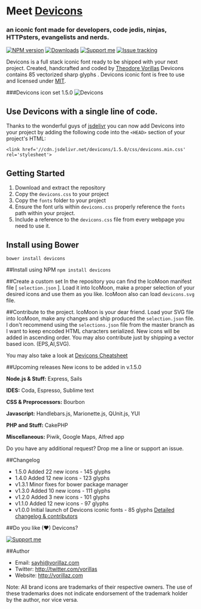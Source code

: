 # Meet  [Devicons](http://vorillaz.github.io/devicons/)
### an iconic font made for developers, code jedis, ninjas, HTTPsters, evangelists and nerds.

[![NPM version][npm-image]][npm-url] 
[![Downloads][downloads-image]][npm-url] 
[![Support me][gittip-image]][gittip-url] 
[![Issue tracking][issues-image]][issues-url]


Devicons is a full stack iconic font ready to be shipped with your next project. Created, handcrafted and coded by [Theodore Vorillas](http://twitter.com/vorillas) Devicons contains 85 vectorized sharp glyphs .
Devicons iconic font is free to use and licensed under [MIT](http://opensource.org/licenses/MIT).  


###Devicons icon set  1.5.0
![Devicons](http://i.imgur.com/VcgLGHN.png?1?6481)

## Use Devicons with a single line of code.
Thanks to the wonderful guys of  [jsdelivr](http://www.jsdelivr.com/) you can now add Devicons into your project by adding the following code into the `<HEAD>` section of your project's HTML:

`<link href='//cdn.jsdelivr.net/devicons/1.5.0/css/devicons.min.css' rel='stylesheet'>`


## Getting Started

 1. Download and extract the repository
 2. Copy the `devicons.css` to your project
 3. Copy the `fonts` folder to your project
 4. Ensure the font urls within `devicons.css` properly reference the `fonts` path within your project.
 5. Include a reference to the `devicons.css` file from every webpage you need to use it.

## Install using Bower

`bower install devicons`

##Install using NPM
`npm install devicons`

##Create a custom set
In the repository you can find the IcoMoon manifest file [ `selection.json` ]. Load it into IcoMoon, make a proper selection of your desired icons and use them as you like. IcoMoon also can load `devicons.svg` file.

##Contribute to the project.
IcoMoon is your dear friend. Load your SVG file into IcoMoon, make any changes and ship produced the `selection.json` file. I don't recommend using the `selections.json` file from the master branch as I want to keep encoded HTML characters serialized. New icons will be added in ascending order. You may also contribute just by shipping a vector based icon. (EPS,AI,SVG).


You may also take a look at [Devicons Cheatsheet](http://vorillaz.github.io/devicons/#cheat)

##Upcoming releases
New icons to be added in v.1.5.0

**Node.js & Stuff:** Express, Sails

**IDES:** Coda, Espresso, Sublime text

**CSS & Preprocessors:** Bourbon

**Javascript:**  Handlebars.js, Marionette.js, QUnit.js,  YUI

**PHP and Stuff:** CakePHP

**Miscellaneous:** Piwik, Google Maps, Alfred app


Do you have any additional request? Drop me a line or support an issue.



##Changelog
- 1.5.0 Added 22 new icons - 145 glyphs 
- 1.4.0 Added 12 new icons - 123 glyphs 
- v1.3.1 Minor fixes for bower package manager
- v1.3.0 Added 10 new icons - 111 glyphs 
- v1.2.0 Added 3 new icons - 101 glyphs 
- v1.1.0 Added 12 new icons - 97 glyphs 
- v1.0.0 Initial launch of Devicons iconic fonts - 85 glyphs 
[Detailed changelog & contributors](/CHANGELOG.md)


##Do you like (♥) Devicons? 

[![Support me][gittip-image]][gittip-url] 


##Author
- Email: sayhi@vorillaz.com
- Twitter: http://twitter.com/vorillas
- Website: http://vorillaz.com

Note: All brand icons are trademarks of their respective owners. The use of these trademarks does not indicate endorsement of the trademark holder by the author, nor vice versa.




[gittip-url]: https://www.gittip.com/vorillaz/
[gittip-image]: http://img.shields.io/gittip/vorillaz.svg?style=flat

[downloads-image]: http://img.shields.io/npm/dm/devicons.svg?style=flat
[npm-url]: https://npmjs.org/package/devicons
[npm-image]: http://img.shields.io/npm/v/devicons.svg?style=flat


[issues-url]: https://github.com/vorillaz/devicons/issues
[issues-image]: http://img.shields.io/github/issues/vorillaz/devicons.svg?style=flat

[tag-release]: http://img.shields.io/github/tag/vorillaz/devicons.svg?style=flat
